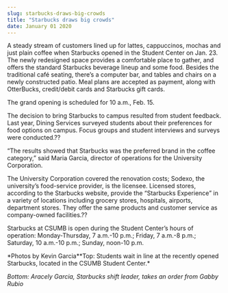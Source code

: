```yaml
---
slug: starbucks-draws-big-crowds
title: "Starbucks draws big crowds"
date: January 01 2020
---
```


<p>A steady stream of customers lined up for lattes, cappuccinos, mochas and just plain coffee when Starbucks opened in the Student Center on Jan. 23. The newly redesigned space provides a comfortable place to gather, and offers the standard Starbucks beverage lineup and some food. Besides the traditional café seating, there’s a computer bar, and tables and chairs on a newly constructed patio. Meal plans are accepted as payment, along with OtterBucks, credit/debit cards and Starbucks gift cards.
</p><p>The grand opening is scheduled for 10 a.m., Feb. 15.
</p><p>The decision to bring Starbucks to campus resulted from student feedback. Last year, Dining Services surveyed students about their preferences for food options on campus. Focus groups and student interviews and surveys were conducted.??
</p><p>“The results showed that Starbucks was the preferred brand in the coffee category,” said Maria Garcia, director of operations for the University Corporation.
</p><p>The University Corporation covered the renovation costs; Sodexo, the university’s food-service provider, is the licensee. Licensed stores, according to the Starbucks website, provide the “Starbucks Experience” in a variety of locations including grocery stores, hospitals, airports, department stores. They offer the same products and customer service as company-owned facilities.??
</p><p>Starbucks at CSUMB is open during the Student Center’s hours of operation: Monday-Thursday, 7 a.m.-10 p.m.; Friday, 7 a.m.-8 p.m.; Saturday, 10 a.m.-10 p.m.; Sunday, noon-10 p.m.
</p><p> 
</p><p>*Photos by Kevin Garcia**Top: Students wait in line at the recently opened Starbucks, located in the CSUMB Student Center.*
</p><p><em>Bottom: Aracely Garcia, Starbucks shift leader, takes an order from Gabby Rubio</em>
</p><p> 
</p>
